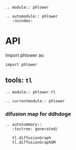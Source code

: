 ```{eval-rst}
.. module:: phlower
```

```{eval-rst}
.. automodule:: phlower
   :noindex:
```

# API

Import phlower as:

```
import phlower
```

## tools: `tl`

```{eval-rst}
.. module:: phlower.tl
```

```{eval-rst}
.. currentmodule:: phlower
```


### difusion map for ddhdoge

```{eval-rst}
.. autosummary::
   :toctree: generated/

   tl.diffusionGraph
   tl.diffusionGraphDM
```

